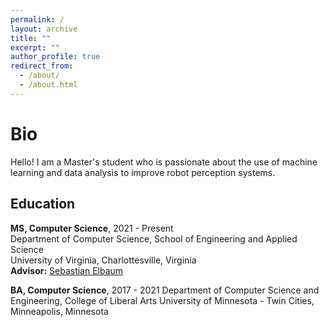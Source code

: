 ```yaml
---
permalink: /
layout: archive
title: ""
excerpt: ""
author_profile: true
redirect_from:
  - /about/
  - /about.html
---
```


Bio
===
Hello! I am a Master's student who is passionate about the use of machine learning and data analysis to improve robot perception systems.


## Education

**MS, Computer Science**,  2021 - Present  
Department of Computer Science, School of Engineering and Applied Science  
University of Virginia, Charlottesville, Virginia  
**Advisor:** [Sebastian Elbaum](https://www.cs.virginia.edu/~se4ja/)

**BA, Computer Science**, 2017 - 2021
Department of Computer Science and Engineering, College of Liberal Arts
University of Minnesota - Twin Cities, Minneapolis, Minnesota  
